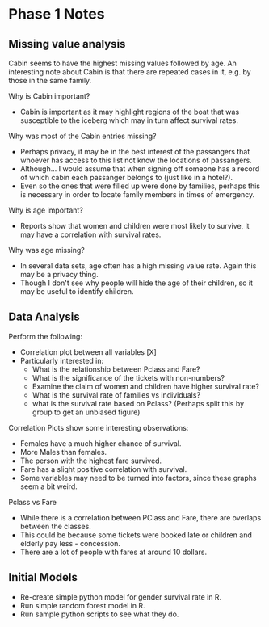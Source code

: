 # Phase 1 Notes

## Missing value analysis
Cabin seems to have the highest missing values followed by age. An interesting note about Cabin is
that there are repeated cases in it, e.g. by those in the same family.

Why is Cabin important?
- Cabin is important as it may highlight regions of the boat that was susceptible to the iceberg
  which may in turn affect survival rates.

Why was most of the Cabin entries missing?
- Perhaps privacy, it may be in the best interest of the passangers that whoever has access to this
  list not know the locations of passangers.
- Although... I would assume that when signing off someone has a record of which cabin each
  passanger belongs to (just like in a hotel?).
- Even so the ones that were filled up were done by families, perhaps this is necessary in order to
  locate family members in times of emergency.

Why is age important?
- Reports show that women and children were most likely to survive, it may have a correlation with
  survival rates.

Why was age missing?
- In several data sets, age often has a high missing value rate. Again this may be a privacy thing.
- Though I don't see why people will hide the age of their children, so it may be useful to
  identify children.

## Data Analysis
Perform the following:
- Correlation plot between all variables [X]
- Particularly interested in:
    - What is the relationship between Pclass and Fare?
    - What is the significance of the tickets with non-numbers?
    - Examine the claim of women and children have higher survival rate?
    - What is the survival rate of families vs individuals?
    - what is the survival rate based on Pclass? (Perhaps split this by group to get an unbiased
      figure)

Correlation Plots show some interesting observations:
- Females have a much higher chance of survival.
- More Males than females.
- The person with the highest fare survived.
- Fare has a slight positive correlation with survival.
- Some variables may need to be turned into factors, since these graphs seem a bit weird.

Pclass vs Fare
- While there is a correlation between PClass and Fare, there are overlaps between the classes.
- This could be because some tickets were booked late or children and elderly pay less - concession.
- There are a lot of people with fares at around 10 dollars.

## Initial Models
- Re-create simple python model for gender survival rate in R.
- Run simple random forest model in R.
- Run sample python scripts to see what they do.
